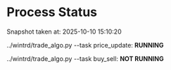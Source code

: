 # Process Status

Snapshot taken at: 2025-10-10 15:10:20

../wintrd/trade_algo.py --task price_update: **RUNNING**

../wintrd/trade_algo.py --task buy_sell: **NOT RUNNING**

